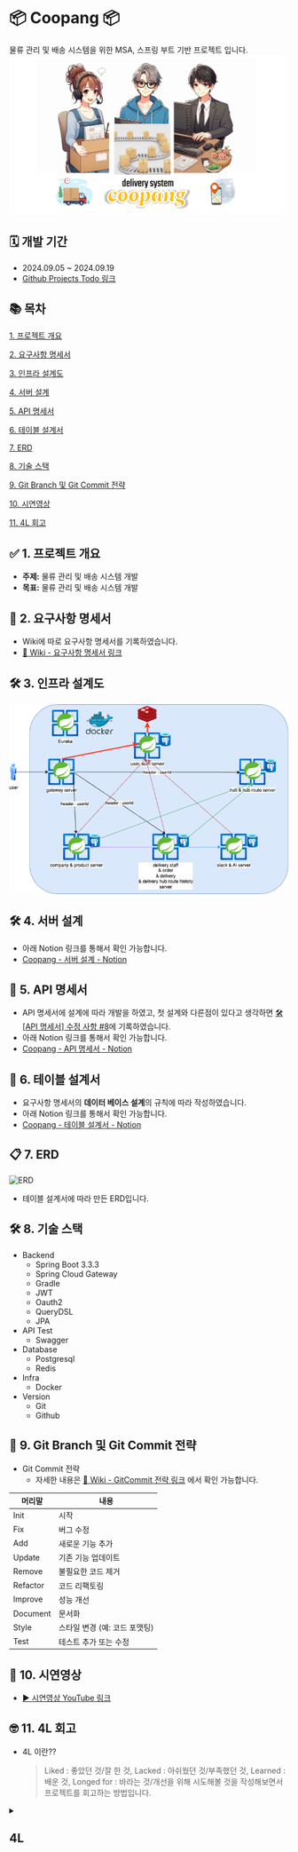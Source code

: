 # 📦 Coopang 📦
물류 관리 및 배송 시스템을 위한 MSA, 스프링 부트 기반 프로젝트 입니다.
![Logo](./image/coopangLogo.png)

## 🗓️ 개발 기간
* 2024.09.05 ~ 2024.09.19
* [Github Projects Todo 링크](https://github.com/users/dev-wonny/projects/1)
  
## 📚 목차
[1. 프로젝트 개요](#1-프로젝트-개요)

[2. 요구사항 명세서](#2-요구사항-명세서)

[3. 인프라 설계도](#3-인프라-설계도)

[4. 서버 설계](#4-서버-설계)

[5. API 명세서](#5-api-명세서)

[6. 테이블 설계서](#6-테이블-설계서)

[7. ERD](#7-erd)

[8. 기술 스택](#8-기술-스택)

[9. Git Branch 및 Git Commit 전략](#9-git-branch-및-git-commit-전략)

[10. 시연영상](#10-시연영상)

[11. 4L 회고](#11-4L-회고)

## ✅ 1. 프로젝트 개요
* **주제:** 물류 관리 및 배송 시스템 개발
* **목표:** 물류 관리 및 배송 시스템 개발

## 📕 2. 요구사항 명세서
* Wiki에 따로 요구사항 명세서를 기록하였습니다.
* [📘 Wiki - 요구사항 명세서 링크](https://antique-ease-afd.notion.site/7f70de7531674898b18a204d5bc824c6?pvs=4)

## 🛠️ 3. 인프라 설계도
![인프라설계도](./image/쿠팡.drawio.png)

## 🛠️ 4. 서버 설계
* 아래 Notion 링크를 통해서 확인 가능합니다.
* [Coopang - 서버 설계 - Notion](https://antique-ease-afd.notion.site/3a35eef966b34e08b1c455f537f92874?pvs=4)

## 📙 5. API 명세서
* API 명세서에 설계에 따라 개발을 하였고, 첫 설계와 다른점이 있다고 생각하면 [🛠️ [API 명세서] 수정 사항 #8](https://github.com/dev-wonny/coopang/issues/8)에 기록하였습니다.
* 아래 Notion 링크를 통해서 확인 가능합니다.
* [Coopang - API 명세서 - Notion](https://antique-ease-afd.notion.site/1e40c3559a184e4cbd41dbbda31fe395?v=0f1972d04af54c1e800b767fa6f69ca1&pvs=4)

## 📄 6. 테이블 설계서
* 요구사항 명세서의 **데이터 베이스 설계**의 규칙에 따라 작성하였습니다.
* 아래 Notion 링크를 통해서 확인 가능합니다.
* [Coopang - 테이블 설계서 - Notion](https://antique-ease-afd.notion.site/down-grade-a8766e06208e4857b113aa6cfb114422?pvs=4)

## 📋 7. ERD
![ERD](./image/erd.png)
* 테이블 설계서에 따라 만든 ERD입니다.

## 🛠️ 8. 기술 스택
* Backend
    * Spring Boot 3.3.3
    * Spring Cloud Gateway
    * Gradle
    * JWT
    * Oauth2
    * QueryDSL
    * JPA
* API Test
    * Swagger
* Database
    * Postgresql
    * Redis
* Infra
    * Docker
* Version
    * Git
    * Github


## 📀 9. Git Branch 및 Git Commit 전략

* Git Commit 전략
    * 자세한 내용은 [📘 Wiki - GitCommit 전략 링크](https://github.com/dev-wonny/coopang/wiki/Commit-%EC%A0%84%EB%9E%B5) 에서 확인 가능합니다.

|머리말|내용|
|-----|-----|
|Init|시작|
|Fix|버그 수정|
|Add|새로운 기능 추가|
|Update|기존 기능 업데이트|
|Remove|불필요한 코드 제거|
|Refactor|코드 리팩토링|
|Improve|성능 개선|
|Document|문서화|
|Style|스타일 변경 (예: 코드 포맷팅)|
|Test|테스트 추가 또는 수정|

## 🎥 10. 시연영상
* [ ▶ 시연영상 YouTube 링크]()

## 🤓 11. 4L 회고
* 4L 이란??
  > Liked : 좋았던 것/잘 한 것, Lacked : 아쉬웠던 것/부족했던 것, Learned : 배운 것, Longed for : 바라는 것/개선을 위해 시도해볼 것을 작성해보면서 프로젝트를 회고하는 방법입니다.

<details>
    <summary><h2>4L</h2></summary>
### 1. Liked : 좋았던 것/잘 한 것

### 2. Lacked : 아쉬웠던 것/부족했던 것

### 3. Learned : 배운 것

### 4. Longed for : 바라는 것/개선을 위해 시도해볼 것

</details>
